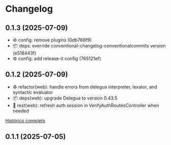 # Changelog

## 0.1.3 (2025-07-09)

* ⚙️ config: remove plugins (0db766f9)
* 📦 deps: override conventional-changelog-conventionalcommits version (e518443f)
* ⚙️ config: add release-it config (765121ef)

## 0.1.2 (2025-07-09)

* ♻️ refactor(web): handle errors from delegua interpreter, lexator, and syntactic evaluator
* 📦 deps(web): upgrade Delegua to version 0.43.5
* 📶 rest(web): refresh auth session in VerifyAuthRoutesController when needed


[Histórico completo](https://github.com/stardust/stardust/compare/0.1.1...0.1.2)

## 0.1.1 (2025-07-05)
